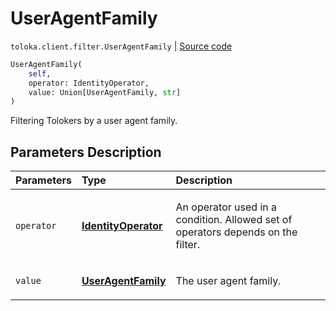 # UserAgentFamily
`toloka.client.filter.UserAgentFamily` | [Source code](https://github.com/Toloka/toloka-kit/blob/v1.1.3/src/client/filter.py#L657)

```python
UserAgentFamily(
    self,
    operator: IdentityOperator,
    value: Union[UserAgentFamily, str]
)
```

Filtering Tolokers by a user agent family.

## Parameters Description

| Parameters | Type | Description |
| :----------| :----| :-----------|
`operator`|**[IdentityOperator](toloka.client.primitives.operators.IdentityOperator.md)**|<p>An operator used in a condition. Allowed set of operators depends on the filter.</p>
`value`|**[UserAgentFamily](toloka.client.filter.UserAgentFamily.UserAgentFamily.md)**|<p>The user agent family.</p>
